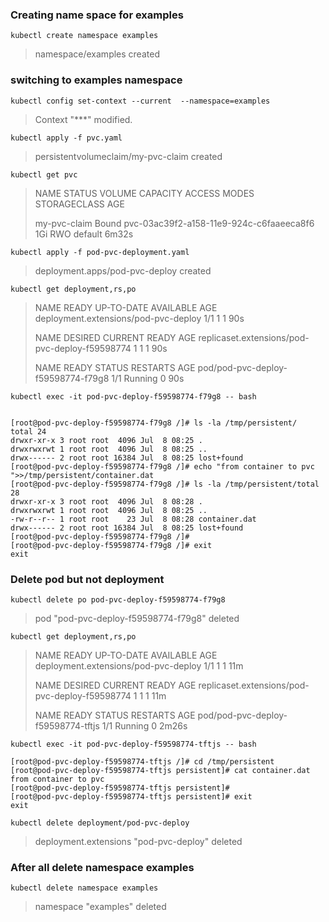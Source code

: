 ### Creating name space for examples

```console
kubectl create namespace examples
```

> namespace/examples created


### switching to examples namespace

```console
kubectl config set-context --current  --namespace=examples
```

> Context "***" modified.


```console
kubectl apply -f pvc.yaml
```
> persistentvolumeclaim/my-pvc-claim created

```console
kubectl get pvc
```

> NAME           STATUS   VOLUME                                     CAPACITY   ACCESS MODES   STORAGECLASS   AGE
>
> my-pvc-claim   Bound    pvc-03ac39f2-a158-11e9-924c-c6faaeeca8f6   1Gi        RWO            default        6m32s
```console
kubectl apply -f pod-pvc-deployment.yaml
```
> deployment.apps/pod-pvc-deploy created

```console
kubectl get deployment,rs,po
```

> NAME                                   READY   UP-TO-DATE   AVAILABLE   AGE
> deployment.extensions/pod-pvc-deploy   1/1     1            1           90s
> 
> NAME                                             DESIRED   CURRENT   READY   AGE
> replicaset.extensions/pod-pvc-deploy-f59598774   1         1         1       90s
>
> NAME                                 READY   STATUS    RESTARTS   AGE
> pod/pod-pvc-deploy-f59598774-f79g8   1/1     Running   0          90s

```console
kubectl exec -it pod-pvc-deploy-f59598774-f79g8 -- bash


[root@pod-pvc-deploy-f59598774-f79g8 /]# ls -la /tmp/persistent/
total 24
drwxr-xr-x 3 root root  4096 Jul  8 08:25 .
drwxrwxrwt 1 root root  4096 Jul  8 08:25 ..
drwx------ 2 root root 16384 Jul  8 08:25 lost+found
[root@pod-pvc-deploy-f59598774-f79g8 /]# echo "from container to pvc ">>/tmp/persistent/container.dat
[root@pod-pvc-deploy-f59598774-f79g8 /]# ls -la /tmp/persistent/total 28
drwxr-xr-x 3 root root  4096 Jul  8 08:28 .
drwxrwxrwt 1 root root  4096 Jul  8 08:25 ..
-rw-r--r-- 1 root root    23 Jul  8 08:28 container.dat
drwx------ 2 root root 16384 Jul  8 08:25 lost+found
[root@pod-pvc-deploy-f59598774-f79g8 /]#
[root@pod-pvc-deploy-f59598774-f79g8 /]# exit
exit
```

### Delete pod but not deployment 

```console
kubectl delete po pod-pvc-deploy-f59598774-f79g8
```

> pod "pod-pvc-deploy-f59598774-f79g8" deleted

```console
kubectl get deployment,rs,po
```

> NAME                                   READY   UP-TO-DATE   AVAILABLE   AGE
> deployment.extensions/pod-pvc-deploy   1/1     1            1           11m
>
> NAME                                             DESIRED   CURRENT   READY   AGE
> replicaset.extensions/pod-pvc-deploy-f59598774   1         1         1       11m
>
> NAME                                 READY   STATUS    RESTARTS   AGE
> pod/pod-pvc-deploy-f59598774-tftjs   1/1     Running   0          2m26s


```console
kubectl exec -it pod-pvc-deploy-f59598774-tftjs -- bash

[root@pod-pvc-deploy-f59598774-tftjs /]# cd /tmp/persistent
[root@pod-pvc-deploy-f59598774-tftjs persistent]# cat container.dat
from container to pvc
[root@pod-pvc-deploy-f59598774-tftjs persistent]#
[root@pod-pvc-deploy-f59598774-tftjs persistent]# exit
exit
```

```console
kubectl delete deployment/pod-pvc-deploy
```

> deployment.extensions "pod-pvc-deploy" deleted

### After all delete namespace examples 
 
```console
kubectl delete namespace examples 
```

> namespace "examples" deleted